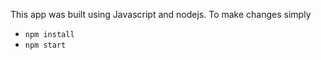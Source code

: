 
This app was built using Javascript and nodejs. To make changes simply

* `npm install`
* `npm start`
